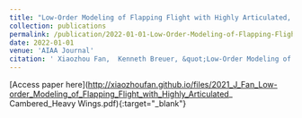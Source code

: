 ```yaml
---
title: "Low-Order Modeling of Flapping Flight with Highly Articulated, Cambered, Heavy Wings"
collection: publications
permalink: /publication/2022-01-01-Low-Order-Modeling-of-Flapping-Flight-with-Highly-Articulated-Cambered-Heavy-Wings
date: 2022-01-01
venue: 'AIAA Journal'
citation: ' Xiaozhou Fan,  Kenneth Breuer, &quot;Low-Order Modeling of Flapping Flight with Highly Articulated, Cambered, Heavy Wings.&quot; AIAA Journal, 2022.'
---
```

[Access paper here](http://xiaozhoufan.github.io/files/2021_J_Fan_Low-order_Modeling_of_Flapping_Flight_with_Highly_Articulated_ Cambered_Heavy Wings.pdf){:target="_blank"}
